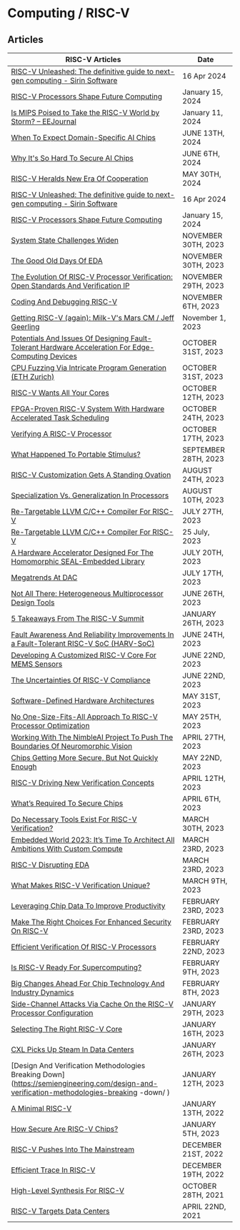 # Computing / RISC-V

 ## Articles 

| RISC-V Articles | Date | 
|---|---| 
| [RISC-V Unleashed: The definitive guide to next-gen computing - Sirin Software](https://sirinsoftware.com/blog/risc-v-unleashed-the-definitive-guide-to-next-gen-computing) | 16 Apr 2024 |
| [RISC-V Processors Shape Future Computing](https://www.electronicsforu.com/news/risc-v-processors-shape-future-computing) | January 15, 2024 |
| [Is MIPS Poised to Take the RISC-V World by Storm? – EEJournal](https://www.eejournal.com/article/is-mips-poised-to-take-the-risc-v-world-by-storm/) | January 11, 2024 |
| [When To Expect Domain-Specific AI Chips](https://semiengineering.com/when-to-expect-domain-specific-ai/) | JUNE 13TH, 2024 |
| [Why It's So Hard To Secure AI Chips](https://semiengineering.com/why-its-so-hard-to-secure-ai-chips/) | JUNE 6TH, 2024 |
| [RISC-V Heralds New Era Of Cooperation](https://semiengineering.com/risc-v-heralds-new-era-of-cooperation/) | MAY 30TH, 2024 |
| [RISC-V Unleashed: The definitive guide to next-gen computing - Sirin Software](https://sirinsoftware.com/blog/risc-v-unleashed-the-definitive-guide-to-next-gen-computing) | 16 Apr 2024 |
| [RISC-V Processors Shape Future Computing](https://www.electronicsforu.com/news/risc-v-processors-shape-future-computing) | January 15, 2024 |
| [System State Challenges Widen](https://semiengineering.com/system-state-challenges-widen/ ) | NOVEMBER 30TH, 2023 |
| [The Good Old Days Of EDA](https://semiengineering.com/the-good-old-days-of-eda/ ) | NOVEMBER 30TH, 2023 |
| [The Evolution Of RISC-V Processor Verification: Open Standards And Verification IP](https://semiengineering.com/the-evolution-of-risc-v-processor-verification-open-standards-and-verification-ip/ ) | NOVEMBER 29TH, 2023 |
| [Coding And Debugging RISC-V](https://semiengineering.com/coding-and-debugging-risc-v/ ) | NOVEMBER 6TH, 2023 |
| [Getting RISC-V (again\): Milk-V's Mars CM / Jeff Geerling](https://www.jeffgeerling.com/blog/2023/getting-risc-v-again-milk-vs-mars-cm) | November 1, 2023 |
| [Potentials And Issues Of Designing Fault-Tolerant Hardware Acceleration For Edge-Computing Devices](https://semiengineering.com/potentials-and-issues-of-designing-fault-tolerant-hardware-acceleration-for-edge-computing-devices/ ) | OCTOBER 31ST, 2023 |
| [CPU Fuzzing Via Intricate Program Generation (ETH Zurich)](https://semiengineering.com/cpu-fuzzing-via-intricate-program-generation-eth-zurich/ ) | OCTOBER 31ST, 2023 |
| [RISC-V Wants All Your Cores](https://semiengineering.com/risc-v-wants-all-your-cores/ ) | OCTOBER 12TH, 2023 |
| [FPGA-Proven RISC-V System With Hardware Accelerated Task Scheduling](https://semiengineering.com/fpga-proven-risc-v-system-with-hardware-accelerated-task-scheduling/ ) | OCTOBER 24TH, 2023 |
| [Verifying A RISC-V Processor](https://semiengineering.com/verifying-a-risc-v-processor-model/ ) | OCTOBER 17TH, 2023 |
| [What Happened To Portable Stimulus?](https://semiengineering.com/what-happened-to-portable-stimulus/ ) | SEPTEMBER 28TH, 2023 |
| [RISC-V Customization Gets A Standing Ovation](https://semiengineering.com/risc-v-customization-gets-a-standing-ovation/ ) | AUGUST 24TH, 2023 |
| [Specialization Vs. Generalization In Processors](https://semiengineering.com/specialization-vs-generalization-in-processors/ ) | AUGUST 10TH, 2023 |
| [Re-Targetable LLVM C/C++ Compiler For RISC-V](https://semiengineering.com/re-targetable-llvm-c-c-compiler-for-risc-v/ ) | JULY 27TH, 2023 |
| [Re-Targetable LLVM C/C++ Compiler For RISC-V](https://codasip.com/2023/07/25/re-targetable-llvm-c-c-plus-plus-compiler-for-riscv/ ) | 25 July, 2023 |
| [A Hardware Accelerator Designed For The Homomorphic SEAL-Embedded Library](https://semiengineering.com/a-hardware-accelerator-designed-for-the-homomorphic-seal-embedded-library/ ) | JULY 20TH, 2023 |
| [Megatrends At DAC](https://semiengineering.com/megatrends-at-dac/ ) | JULY 17TH, 2023 |
| [Not All There: Heterogeneous Multiprocessor Design Tools](https://semiengineering.com/not-all-there-heterogeneous-multiprocessor-design-tools/ ) | JUNE 26TH, 2023 |
| [5 Takeaways From The RISC-V Summit](https://semiengineering.com/5-takeaways-from-the-risc-v-summit/ ) | JANUARY 26TH, 2023 |
| [Fault Awareness And Reliability Improvements In a Fault-Tolerant RISC-V SoC (HARV-SoC)](https://semiengineering.com/fault-awareness-and-reliability-improvements-in-a-fault-tolerant-risc-v-soc-harv-soc/ ) | JUNE 24TH, 2023 |
| [Developing A Customized RISC-V Core For MEMS Sensors](https://semiengineering.com/developing-a-customized-risc-v-core-for-mems-sensors/ ) | JUNE 22ND, 2023 |
| [The Uncertainties Of RISC-V Compliance](https://semiengineering.com/the-uncertainties-of-risc-v-compliance/ ) | JUNE 22ND, 2023 |
| [Software-Defined Hardware Architectures](https://semiengineering.com/software-defined-hardware-architectures/ ) | MAY 31ST, 2023 |
| [No One-Size-Fits-All Approach To RISC-V Processor Optimization](https://semiengineering.com/no-one-size-fits-all-approach-to-risc-v-processor-optimization/ ) | MAY 25TH, 2023 |
| [Working With The NimbleAI Project To Push The Boundaries Of Neuromorphic Vision](https://semiengineering.com/working-with-the-nimbleai-project-to-push-the-boundaries-of-neuromorphic-vision/ ) | APRIL 27TH, 2023 |
| [Chips Getting More Secure, But Not Quickly Enough](https://semiengineering.com/chips-are-getting-more-secure-but-not-fast-enough/ ) | MAY 22ND, 2023 |
| [RISC-V Driving New Verification Concepts](https://semiengineering.com/risc-v-driving-new-verification-concepts/ ) | APRIL 12TH, 2023 |
| [What’s Required To Secure Chips](https://semiengineering.com/whats-required-to-secure-chips/ ) | APRIL 6TH, 2023 |
| [Do Necessary Tools Exist For RISC-V Verification?](https://semiengineering.com/do-necessary-tools-exist-for-risc-v-verification/ ) | MARCH 30TH, 2023 |
| [Embedded World 2023: It’s Time To Architect All Ambitions With Custom Compute](https://semiengineering.com/embedded-world-2023-its-time-to-architect-all-ambitions-with-custom-compute/ ) | MARCH 23RD, 2023 |
| [RISC-V Disrupting EDA](https://semiengineering.com/risc-v-disrupting-eda/ ) | MARCH 23RD, 2023 |
| [What Makes RISC-V Verification Unique?](https://semiengineering.com/what-makes-risc-v-verification-unique/ ) | MARCH 9TH, 2023 |
| [Leveraging Chip Data To Improve Productivity](https://semiengineering.com/leveraging-data-to-improve-productivity/ ) | FEBRUARY 23RD, 2023 |
| [Make The Right Choices For Enhanced Security On RISC-V](https://semiengineering.com/make-the-right-choices-for-enhanced-security-on-risc-v/ ) | FEBRUARY 23RD, 2023 |
| [Efficient Verification Of RISC-V Processors](https://semiengineering.com/efficient-verification-of-risc-v-processors/ ) | FEBRUARY 22ND, 2023 |
| [Is RISC-V Ready For Supercomputing?](https://semiengineering.com/is-risc-v-ready-for-supercomputing/ ) | FEBRUARY 9TH, 2023 |
| [Big Changes Ahead For Chip Technology And Industry Dynamics](https://semiengineering.com/big-changes-ahead-for-chip-technology-and-industry-dynamics/ ) | FEBRUARY 8TH, 2023 |
| [Side-Channel Attacks Via Cache On the RISC-V Processor Configuration](https://semiengineering.com/side-channel-attacks-via-cache-on-the-risc-v-processor-configuration/ ) | JANUARY 29TH, 2023 |
| [Selecting The Right RISC-V Core](https://semiengineering.com/selecting-the-right-risc-v-core/ ) | JANUARY 16TH, 2023 |
| [CXL Picks Up Steam In Data Centers](https://semiengineering.com/cxl-picks-up-steam-in-data-centers/ ) | JANUARY 26TH, 2023 |
| [Design And Verification Methodologies Breaking Down](https://semiengineering.com/design-and-verification-methodologies-breaking -down/ ) | JANUARY 12TH, 2023 |
| [A Minimal RISC-V](https://semiengineering.com/a-minimal-risc-v/ ) | JANUARY 13TH, 2022 |
| [How Secure Are RISC-V Chips?](https://semiengineering.com/how-secure-are-risc-v-chips/ ) | JANUARY 5TH, 2023 |
| [RISC-V Pushes Into The Mainstream](https://semiengineering.com/risc-v-pushes-into-the-mainstream/ ) | DECEMBER 21ST, 2022 |
| [Efficient Trace In RISC-V](https://semiengineering.com/efficient-trace-in-risc-v/ ) | DECEMBER 19TH, 2022 |
| [High-Level Synthesis For RISC-V](https://semiengineering.com/high-level-synthesis-for-risc-v/ ) | OCTOBER 28TH, 2021 |
| [RISC-V Targets Data Centers](https://semiengineering.com/risc-v-targets-data-center/ ) | APRIL 22ND, 2021 |
